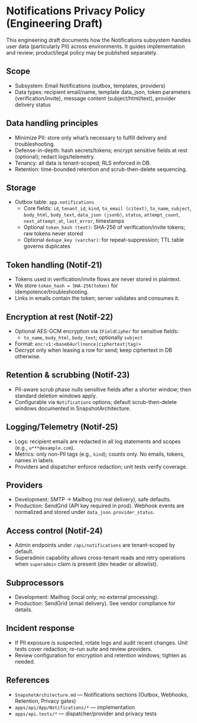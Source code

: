 # Notifications Privacy Policy (Engineering Draft)

This engineering draft documents how the Notifications subsystem handles user data (particularly PII) across environments. It guides implementation and review; product/legal policy may be published separately.

## Scope

- Subsystem: Email Notifications (outbox, templates, providers)
- Data types: recipient email/name, template data_json, token parameters (verification/invite), message content (subject/html/text), provider delivery status

## Data handling principles

- Minimize PII: store only what’s necessary to fulfill delivery and troubleshooting.
- Defense-in-depth: hash secrets/tokens; encrypt sensitive fields at rest (optional); redact logs/telemetry.
- Tenancy: all data is tenant-scoped; RLS enforced in DB.
- Retention: time-bounded retention and scrub-then-delete sequencing.

## Storage

- Outbox table: `app.notifications`
  - Core fields: `id`, `tenant_id`, `kind`, `to_email (citext)`, `to_name`, `subject`, `body_html`, `body_text`, `data_json (jsonb)`, `status`, `attempt_count`, `next_attempt_at`, `last_error`, timestamps
  - Optional `token_hash (text)`: SHA-256 of verification/invite tokens; raw tokens never stored
  - Optional `dedupe_key (varchar)`: for repeat-suppression; TTL table governs duplicates

## Token handling (Notif-21)

- Tokens used in verification/invite flows are never stored in plaintext.
- We store `token_hash = SHA-256(token)` for idempotence/troubleshooting.
- Links in emails contain the token; server validates and consumes it.

## Encryption at rest (Notif-22)

- Optional AES-GCM encryption via `IFieldCipher` for sensitive fields:
  - `to_name`, `body_html`, `body_text`; optionally `subject`
- Format: `enc:v1:<base64url(nonce|ciphertext|tag)>`
- Decrypt only when leasing a row for send; keep ciphertext in DB otherwise.

## Retention & scrubbing (Notif-23)

- PII-aware scrub phase nulls sensitive fields after a shorter window; then standard deletion windows apply.
- Configurable via `Notifications` options; default scrub-then-delete windows documented in SnapshotArchitecture.

## Logging/Telemetry (Notif-25)

- Logs: recipient emails are redacted in all log statements and scopes (e.g., `u***@example.com`).
- Metrics: only non-PII tags (e.g., `kind`); counts only. No emails, tokens, names in labels.
- Providers and dispatcher enforce redaction; unit tests verify coverage.

## Providers

- Development: SMTP → Mailhog (no real delivery), safe defaults.
- Production: SendGrid (API key required in prod). Webhook events are normalized and stored under `data_json.provider_status`.

## Access control (Notif-24)

- Admin endpoints under `/api/notifications` are tenant-scoped by default.
- Superadmin capability allows cross-tenant reads and retry operations when `superadmin` claim is present (dev header or allowlist).

## Subprocessors

- Development: Mailhog (local only; no external processing).
- Production: SendGrid (email delivery). See vendor compliance for details.

## Incident response

- If PII exposure is suspected, rotate logs and audit recent changes. Unit tests cover redaction; re-run suite and review providers.
- Review configuration for encryption and retention windows; tighten as needed.

## References

- `SnapshotArchitecture.md` — Notifications sections (Outbox, Webhooks, Retention, Privacy gates)
- `apps/api/App/Notifications/*` — implementation
- `apps/api.tests/*` — dispatcher/provider and privacy tests
